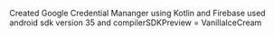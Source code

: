 Created Google Credential Mananger using Kotlin and Firebase
used android sdk version 35 and compilerSDKPreview = VanillaIceCream
